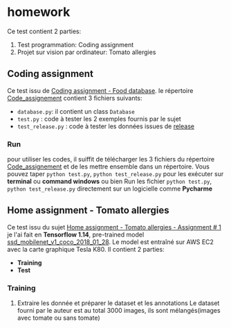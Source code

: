 # homework

Ce test contient 2 parties:
  1. Test programmation: Coding assignment
  2. Projet sur vision par ordinateur: Tomato allergies
## Coding assignment

Ce test issu de [Coding assignment - Food database](https://github.com/Foodvisor/coding-assignment). 
le répertoire [Code_assignement](https://github.com/fengecho/homework/tree/master/Coding_assignment) contient 3 fichiers suivants:
- `database.py`: il contient un class `Database`
- `test.py` : code à tester les 2 exemples fournis par le sujet
- `test_release.py` : code à tester les données issues de [release](https://github.com/Foodvisor/coding-assignment/releases/tag/v0.1.0)

### Run
pour utiliser les codes, il suiffit de télécharger les 3 fichiers du répertoire [Code_assignement](https://github.com/fengecho/homework/tree/master/Coding_assignment) et de les mettre ensemble dans un répertoire. Vous pouvez taper `python test.py`,  `python test_release.py` pour les exécuter sur **terminal** ou **command windows** ou bien Run les fichier `python test.py`,  `python test_release.py` directement sur un logicielle comme **Pycharme**



## Home assignment - Tomato allergies

Ce test issu du sujet [Home assignment - Tomato allergies - Assignment # 1](https://github.com/Foodvisor/home-assignment#assignment--1)
je l'ai fait en **Tensorflow 1.14**, pre-trained model [ssd_mobilenet_v1_coco_2018_01_28](http://download.tensorflow.org/models/object_detection/ssd_mobilenet_v1_coco_2018_01_28.tar.gz). Le model est entraîné sur AWS EC2 avec la carte graphique Tesla K80. Il contient 2 parties:
- **Training**
- **Test**


### Training 

1. Extraire les donnée et préparer le dataset et les annotations
Le dataset fourni par le auteur est au total 3000 images, ils sont mélangés(images avec tomate ou sans tomate)

